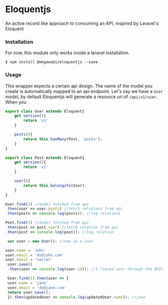 Eloquentjs
==========
An active record like approach to consuming an API, inspired by Laravel's Eloquent

### Installation
For now, this module only works inside a laravel installation.

```Shell
$ npm install @megawubs/eloquentjs --save
```

### Usage

This wrapper expects a certain api design. The name of the model you create is automatically mapped to an api endpoint.
Let's say we have a `User` model, by default Eloquentjs will generate a resource uri of `/api/v1/user`. When you 

```JavaScript
export class User extends Eloquent{
    get version(){
        return 'v1'
    }

    posts(){
        return this.hasMany(Post, 'posts');
    }
}

export class Post extends Eloquent{
    get version(){
        return 'v1'
    }

    user(){
        return this.belongsTo(User);
    }
}

User.find(1) //model fetched from api
.then(user => user.posts) //fetch relations from api
.then(posts => console.log(posts)); //log relations

Post.find(1) //model fetched from api
.then(post => post.user) //fetch relation from api
.then(post => console.log(post)); //log relation

 var user = new User(); //new up a user

user.name = 'John'
user.email = 'do@john.com'
user.email = 'secret'
 user.save()
 .then(user => console.log(user.id)); //1 (saved user through the API)

 User.find(1).then(user => {
 user.name = 'jane'
 user.email = 'do@jane.com'
 return user.save();
 }).then(updatedUser => console.log(updatedUser.name)); //jane
```
